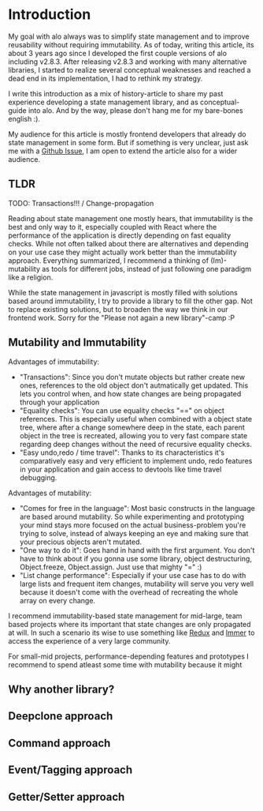 # Introduction

My goal with alo always was to simplify state management and to improve reusability without requiring immutability. As of today, writing this article, its about 3 years ago since I developed the first couple versions of alo including v2.8.3. After releasing v2.8.3 and working with many alternative libraries, I started to realize several conceptual weaknesses and reached a dead end in its implementation, I had to rethink my strategy.

I write this introduction as a mix of history-article to share my past experience developing a state management library, and as conceptual-guide into alo. And by the way, please don't hang me for my bare-bones english :). 

My audience for this article is mostly frontend developers that already do state management in some form. But if something is very unclear, just ask me with a [Github Issue](https://github.com/alojs/alo/issues), I am open to extend the article also for a wider audience.

## TLDR

TODO:  Transactions!!! / Change-propagation

Reading about state management one mostly hears, that immutability is the best and only way to it, especially coupled with React where the performance of the application is directly depending on fast equality checks. While not often talked about there are alternatives and depending on your use case they might actually work better than the immutability approach. Everything summarized, I recommend a thinking of (Im)-mutability as tools for different jobs, instead of just following one paradigm like a religion.

While the state management in javascript is mostly filled with solutions based around immutability, I try to provide a library to fill the other gap. Not to replace existing solutions, but to broaden the way we think in our frontend work. Sorry for the "Please not again a new library"-camp :P

## Mutability and Immutability

Advantages of immutability:
- "Transactions": Since you don't mutate objects but rather create new ones, references to the old object don't autmatically get updated. This lets you control when, and how state changes are being propagated through your application
- "Equality checks": You can use equality checks "==" on object references. This is especially useful when combined with a object state tree, where after a change somewhere deep in the state, each parent object in the tree is recreated, allowing you to very fast compare state regarding deep changes without the need of recursive equality checks.
- "Easy undo,redo / time travel": Thanks to its characteristics it's comparatively easy and very efficient to implement undo, redo features in your application and gain access to devtools like time travel debugging.

Advantages of mutability:
- "Comes for free in the language": Most basic constructs in the language are based around mutability. So while experimenting and prototyping your mind stays more focused on the actual business-problem you're trying to solve, instead of always keeping an eye and making sure that your precious objects aren't mutated.
- "One way to do it": Goes hand in hand with the first argument. You don't have to think about if you gonna use some library, object destructuring, Object.freeze, Object.assign. Just use that mighty "=" :)
- "List change performance": Especially if your use case has to do with large lists and frequent item changes, mutability will serve you very well because it doesn't come with the overhead of recreating the whole array on every change. 

I recommend immutability-based state management for mid-large, team based projects where its important that state changes are only propagated at will. In such a scenario its wise to use something like [Redux](https://github.com/reduxjs/redux) and [Immer](https://github.com/immerjs/immer) to access the experience of a very large community.

For small-mid projects, performance-depending features and prototypes I recommend to spend atleast some time with mutability because it might 

## Why another library?

## Deepclone approach

## Command approach

## Event/Tagging approach

## Getter/Setter approach


